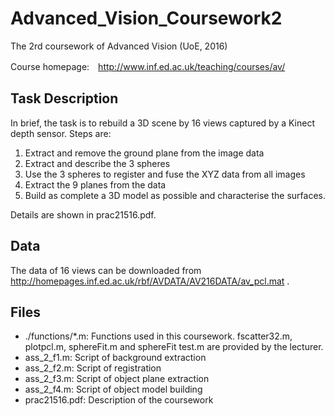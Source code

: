 # Advanced_Vision_Coursework2
The 2rd coursework of Advanced Vision (UoE, 2016)

Course homepage:　http://www.inf.ed.ac.uk/teaching/courses/av/

## Task Description
In brief, the task is to rebuild a 3D scene by 16 views captured by a Kinect depth sensor. Steps are: 

1. Extract and remove the ground plane from the image data
2. Extract and describe the 3 spheres
3. Use the 3 spheres to register and fuse the XYZ data from all images
4. Extract the 9 planes from the data
5. Build as complete a 3D model as possible and characterise the surfaces.

Details are shown in prac21516.pdf. 

## Data

The data of 16 views can be downloaded from http://homepages.inf.ed.ac.uk/rbf/AVDATA/AV216DATA/av_pcl.mat .

## Files
- ./functions/*.m: Functions used in this coursework. fscatter32.m, plotpcl.m, sphereFit.m and sphereFit test.m are provided by the lecturer. 
- ass_2_f1.m: Script of background extraction
- ass_2_f2.m: Script of registration
- ass_2_f3.m: Script of object plane extraction
- ass_2_f4.m: Script of object model building
- prac21516.pdf: Description of the coursework

